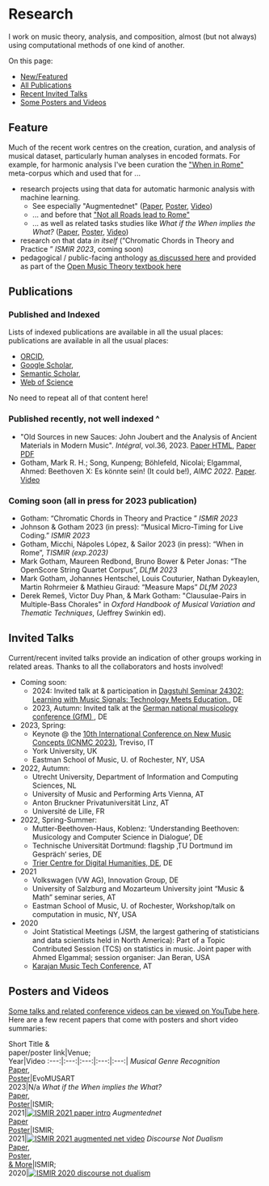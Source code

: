 # Research

I work on music theory, analysis, and composition, almost (but not always) using computational methods of one kind of another.

On this page:

- [New/Featured](#feature)
- [All Publications](#publications)
- [Recent Invited Talks](#invited-talks)
- [Some Posters and Videos](#posters-and-videos)

## Feature

Much of the recent work centres on the creation, curation, and analysis of musical dataset, particularly human analyses in encoded formats.
For example, for harmonic analysis I've been curation the ["When in Rome"](https://github.com/MarkGotham/When-in-Rome) meta-corpus which and used that for ...

- research projects using that data for automatic harmonic analysis with machine learning.
	- See especially "Augmentednet" ([Paper](https://archives.ismir.net/ismir2021/paper/000050.pdf), [Poster](https://markgotham.github.io/images/augmentednet.pdf), [Video](https://youtu.be/tybUycbBHAA))
	- ... and before that ["Not all Roads lead to Rome"](https://transactions.ismir.net/articles/10.5334/tismir.45)
	- ... as well as related tasks studies like *What if the When implies the What?* ([Paper](https://archives.ismir.net/ismir2021/paper/000028.pdf), [Poster](https://markgotham.github.io/images/When_What_Poster.pdf), [Video](https://www.youtube.com/watch?v=iFjeorX6juo))
- research on that data *in itself* (“Chromatic Chords in Theory and Practice ” *ISMIR 2023*, coming soon)
- pedagogical / public-facing anthology [as discussed here](https://emusicology.org/index.php/EMR/article/view/7644) and provided as part of the [Open Music Theory textbook here](https://viva.pressbooks.pub/openmusictheory/chapter/anthology-harmony/)

## Publications

### Published and Indexed

Lists of indexed publications are available in all the usual places: publications are available in all the usual places:

- [ORCID](https://orcid.org/0000-0003-0722-3074), 
- [Google Scholar](https://scholar.google.com/citations?view_op=list_works&hl=en&user=bA0PEo0AAAAJ),
- [Semantic Scholar](https://www.semanticscholar.org/author/Mark-R.-H.-Gotham/28367380),
- [Web of Science](https://www.webofscience.com/wos/author/record/IUN-5075-2023)

No need to repeat all of that content here!

### Published recently, not well indexed ^
- "Old Sources in new Sauces: John Joubert and the Analysis of Ancient Materials in Modern Music". *Intégral*, vol.36, 2023. [Paper HTML](https://www.esm.rochester.edu/integral/36-2023/gotham/), [Paper PDF](https://www.esm.rochester.edu/integral/36-2023/36-gotham/)
- Gotham, Mark R. H.; Song, Kunpeng; Böhlefeld, Nicolai; Elgammal, Ahmed: Beethoven X: Es könnte sein! (It could be!), *AIMC 2022*. [Paper](https://zenodo.org/record/7088335#.YyqWQi0RpQI). [Video](https://www.youtube.com/watch?v=qCrksRVsffM)


### Coming soon (all in press for 2023 publication)

- Gotham: “Chromatic Chords in Theory and Practice ” *ISMIR 2023*
- Johnson & Gotham 2023 (in press): “Musical Micro-Timing for Live Coding.” *ISMIR 2023*
- Gotham, Micchi, Nápoles López, & Sailor 2023 (in press): “When in Rome”, *TISMIR (exp.2023)*
- Mark Gotham, Maureen Redbond, Bruno Bower & Peter Jonas: “The OpenScore String Quartet Corpus”, *DLfM 2023*
-  Mark Gotham, Johannes Hentschel, Louis Couturier, Nathan Dykeaylen, Martin Rohrmeier & Mathieu Giraud: “Measure Maps” *DLfM 2023*
-  Derek Remeš, Victor Duy Phan, & Mark Gotham: "Clausulae-Pairs in Multiple-Bass Chorales" in *Oxford Handbook of Musical Variation and Thematic Techniques*, (Jeffrey Swinkin ed). 


## Invited Talks

Current/recent invited talks provide an indication of other groups working in related areas.
Thanks to all the collaborators and hosts involved!

- Coming soon:
	- 2024: Invited talk at & participation in [Dagstuhl Seminar 24302: Learning with Music Signals: Technology Meets Education.](https://www.dagstuhl.de/24302), DE
	- 2023, Autumn: Invited talk at the [German national musicology conference (GfM)](https://www.uni-saarland.de/fachrichtung/musikwissenschaft/gfm-tagung-2023/programm-gfm-tagung-2023.html), DE
- 2023, Spring:
	- Keynote @ the [10th International Conference on New Music Concepts (ICNMC 2023)](http://www.studiomusicatreviso.it/icnmc/icnmc.php), Treviso, IT
	- York University, UK
	- Eastman School of Music, U. of Rochester, NY, USA
- 2022, Autumn: 
	- Utrecht University, Department of Information and Computing Sciences, NL
	- University of Music and Performing Arts Vienna, AT
	- Anton Bruckner Privatuniversität Linz, AT
	- Université de Lille, FR
- 2022, Spring-Summer: 
	- Mutter-Beethoven-Haus, Koblenz: ‘Understanding Beethoven: Musicology and Computer Science in Dialogue’, DE
	- Technische Universität Dortmund: flagship ‚TU Dortmund im Gespräch‘ series, DE
	- [Trier Centre for Digital Humanities, DE](https://tcdh.uni-trier.de/), DE
- 2021 
	- Volkswagen (VW AG), Innovation Group, DE
	- University of Salzburg and Mozarteum University joint “Music & Math” seminar series, AT
	- Eastman School of Music, U. of Rochester, Workshop/talk on computation in music, NY, USA
- 2020 
	- Joint Statistical Meetings (JSM, the largest gathering of statisticians and data scientists held in North America): Part of a Topic Contributed Session (TCS) on statistics in music. Joint paper with Ahmed Elgammal; session organiser: Jan Beran, USA
	- [Karajan Music Tech Conference](https://www.karajanmusictech.com), AT

## Posters and Videos

[Some talks and related conference videos can be viewed on YouTube here](https://www.youtube.com/@markgotham8699).
Here are a few recent papers that come with posters and short video summaries:


Short Title &<br>paper/poster link|Venue;<br>Year|Video
:---:|:---:|:---:|:---:|:---:|
*Musical Genre Recognition*<br>[Paper](https://link.springer.com/chapter/10.1007/978-3-031-29956-8_27),<br>[Poster](images/evomusart.pdf)|EvoMUSART<br>2023|N/a
*What if the When implies the What?*<br>[Paper](https://archives.ismir.net/ismir2021/paper/000028.pdf),<br>[Poster](images/When_What_Poster.pdf)|ISMIR;<br>2021|[![ISMIR 2021 paper intro](images/When_What_Poster.jpg)](https://www.youtube.com/watch?v=iFjeorX6juo)
*Augmentednet*<br>[Paper](https://archives.ismir.net/ismir2021/paper/000050.pdf)<br>[Poster](images/augmentednet.pdf)|ISMIR;<br>2021|[![ISMIR 2021 augmented net video](images/augmentednet.jpg)](https://youtu.be/tybUycbBHAA)
*Discourse Not Dualism*<br>[Paper](http://archives.ismir.net/ismir2020/paper/000058.pdf),<br>[Poster](images/ISMIR2020.pdf),<br>[& More](https://program.ismir2020.net/poster_2-05.html)|ISMIR;<br>2020|[![ISMIR 2020 discourse not dualism](images/ISMIR2020.png)](https://youtu.be/sAXMMZer3Tk)